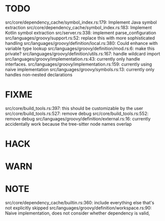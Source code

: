 # TODO
src/core/dependency_cache/symbol_index.rs:179: Implement Java symbol extraction
src/core/dependency_cache/symbol_index.rs:183: Implement Kotlin symbol extraction
src/server.rs:338: implement parse_configuration
src/languages/groovy/support.rs:52: replace this with more sophisticated handling
src/languages/groovy/definition/local.rs:380: Could enhance with variable type lookup
src/languages/groovy/definition/mod.rs:6: make this private?
src/languages/groovy/definition/utils.rs:167: handle wildcard import
src/languages/groovy/implementation.rs:43: currently only handle interfaces.
src/languages/groovy/implementation.rs:159: currently using naive implementation
src/languages/groovy/symbols.rs:13: currently only handles non-nested declarations

# FIXME
src/core/build_tools.rs:397: this should be customizable by the user
src/core/build_tools.rs:527: remove debug
src/core/build_tools.rs:552: remove debug
src/languages/groovy/definition/external.rs:16: currently accidentally work because the tree-sitter node names overlap

# HACK

# WARN

# NOTE
src/core/dependency_cache/builtin.rs:360: include everything else that's not explicitly skipped
src/languages/groovy/definition/workspace.rs:90: Naive implementation, does not consider whether dependency is valid,
